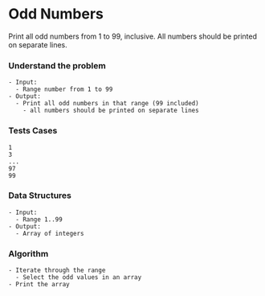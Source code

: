 # Odd Numbers

Print all odd numbers from 1 to 99, inclusive. All numbers should be printed on separate lines.



### Understand the problem

```
- Input:
  - Range number from 1 to 99
- Output:
  - Print all odd numbers in that range (99 included)
    - all numbers should be printed on separate lines
```

### Tests Cases

```
1
3
...
97
99
```

### Data Structures

```
- Input:
  - Range 1..99
- Output:
  - Array of integers
```

### Algorithm

```
- Iterate through the range
  - Select the odd values in an array
- Print the array
```

